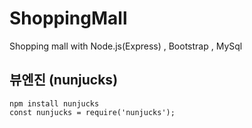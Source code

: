 # ShoppingMall
Shopping mall with Node.js(Express) , Bootstrap , MySql 
## 뷰엔진 (nunjucks) 
```
npm install nunjucks
const nunjucks = require('nunjucks');
```
